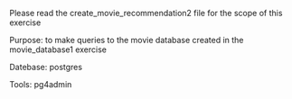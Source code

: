 Please read the create_movie_recommendation2 file for the scope of this exercise

Purpose: to make queries to the movie database created in the movie_database1 exercise

Datebase: postgres

Tools: pg4admin
